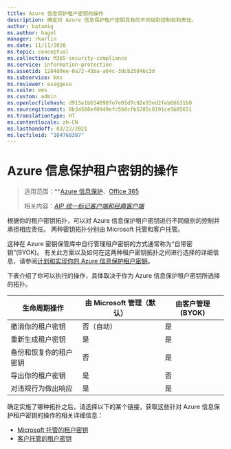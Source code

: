 ```yaml
---
title: Azure 信息保护租户密钥的操作
description: 确定对 Azure 信息保护租户密钥具有的不同级别控制权和责任。
author: batamig
ms.author: bagol
manager: rkarlin
ms.date: 11/11/2020
ms.topic: conceptual
ms.collection: M365-security-compliance
ms.service: information-protection
ms.assetid: 1284d0ee-0a72-45ba-a64c-3dcb25846c3d
ms.subservice: kms
ms.reviewer: esaggese
ms.suite: ems
ms.custom: admin
ms.openlocfilehash: d915e1b614098fe7e01d7c92e93ed2feb66631b0
ms.sourcegitcommit: 8b3a588ef0949efc5b0cfb5285c8191ce5b05651
ms.translationtype: HT
ms.contentlocale: zh-CN
ms.lasthandoff: 03/22/2021
ms.locfileid: "104768387"
---
```

# <a name="operations-for-your-azure-information-protection-tenant-key"></a>Azure 信息保护租户密钥的操作

>适用范围：**[Azure 信息保护](https://www.azure.cn/pricing/details/information-protection)、[Office 365](https://download.microsoft.com/download/E/C/F/ECF42E71-4EC0-48FF-AA00-577AC14D5B5C/Azure_Information_Protection_licensing_datasheet_EN-US.pdf)
>
>相关内容：*[AIP 统一标记客户端和经典客户端](faqs.md#whats-the-difference-between-the-azure-information-protection-classic-and-unified-labeling-clients)*

根据你的租户密钥拓扑，可以对 Azure 信息保护租户密钥进行不同级别的控制并承担相应责任。 两种密钥拓扑分别由 Microsoft 托管和客户托管。

这种在 Azure 密钥保管库中自行管理租户密钥的方式通常称为“自带密钥”(BYOK)。 有关此方案以及如何在这两种租户密钥拓扑之间进行选择的详细信息，请参阅[计划和实现你的 Azure 信息保护租户密钥](plan-implement-tenant-key.md)。

下表介绍了你可以执行的操作，具体取决于你为 Azure 信息保护租户密钥所选择的拓扑。

|生命周期操作|由 Microsoft 管理（默认）|由客户管理 (BYOK)|
|-----------------------|-------------------------------|---------------------------|
|撤消你的租户密钥|否（自动）|是|
|重新生成租户密钥|是|是|
|备份和恢复你的租户密钥|否|是|
|导出你的租户密钥|是|否|
|对违规行为做出响应|是|是|

确定实施了哪种拓扑之后，请选择以下的某个链接，获取这些针对 Azure 信息保护租户密钥的操作的相关详细信息：

- [Microsoft 托管的租户密钥](operations-microsoft-managed-tenant-key.md)
- [客户托管的租户密钥](operations-customer-managed-tenant-key.md)


